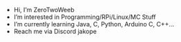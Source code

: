- Hi, I’m ZeroTwoWeeb
- I’m interested in Programming/RPi/Linux/MC Stuff
- I’m currently learning Java, C, Python, Arduino C, C++...
- Reach me via Discord jakope
